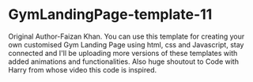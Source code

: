 # GymLandingPage-template-11
Original Author-Faizan Khan. You can use this template for creating your own customised Gym Landing Page using html, css and Javascript, stay connected and I'll be uploading more versions of these templates with added animations and functionalities. Also huge shoutout to Code with Harry from whose video this code is inspired.
